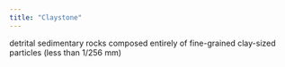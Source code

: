 ```yaml
---
title: "Claystone"
---
```

detrital sedimentary rocks composed entirely of fine-grained clay-sized particles (less than 1/256 mm)

